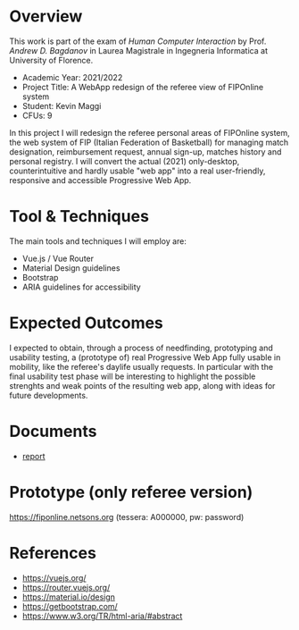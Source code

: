 # Overview
This work is part of the exam of *Human Computer Interaction* by Prof. *Andrew D. Bagdanov* in Laurea Magistrale in Ingegneria Informatica at University of Florence.
- Academic Year: 2021/2022
- Project Title: A WebApp redesign of the referee view of FIPOnline system
- Student: Kevin Maggi
- CFUs: 9

In this project I will redesign the referee personal areas of FIPOnline system, the web system of FIP (Italian Federation of Basketball) for managing match designation, reimbursement request, annual sign-up, matches history and personal registry. I will convert the actual (2021) only-desktop, counterintuitive and hardly usable "web app" into a real user-friendly, responsive and accessible Progressive Web App.

# Tool & Techniques
The main tools and techniques I will employ are:
- Vue.js / Vue Router
- Material Design guidelines
- Bootstrap
- ARIA guidelines for accessibility

# Expected Outcomes
I expected to obtain, through a process of needfinding, prototyping and usability testing, a (prototype of) real Progressive Web App fully usable in mobility, like the referee's daylife usually requests. In particular with the final usability test phase will be interesting to highlight the possible strenghts and weak points of the resulting web app, along with ideas for future developments.

# Documents
- [report](https://github.com/KevinMaggi/FIPOnline-ref-view-redesign/blob/main/FipOnline%20ref%20view%20redesign%20report.pdf)

# Prototype (only referee version)
https://fiponline.netsons.org (tessera: A000000, pw: password)

# References
- https://vuejs.org/
- https://router.vuejs.org/
- https://material.io/design
- https://getbootstrap.com/
- https://www.w3.org/TR/html-aria/#abstract
